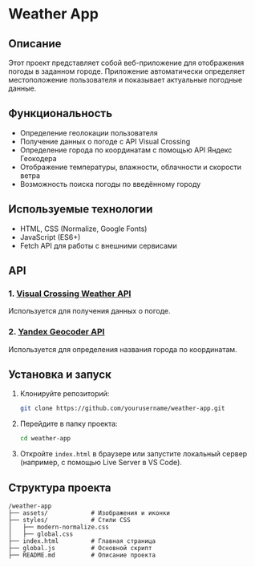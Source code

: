 # Weather App

## Описание
Этот проект представляет собой веб-приложение для отображения погоды в заданном городе. Приложение автоматически определяет местоположение пользователя и показывает актуальные погодные данные.

## Функциональность
- Определение геолокации пользователя
- Получение данных о погоде с API Visual Crossing
- Определение города по координатам с помощью API Яндекс Геокодера
- Отображение температуры, влажности, облачности и скорости ветра
- Возможность поиска погоды по введённому городу

## Используемые технологии
- HTML, CSS (Normalize, Google Fonts)
- JavaScript (ES6+)
- Fetch API для работы с внешними сервисами

## API
### 1. [Visual Crossing Weather API](https://www.visualcrossing.com/weather-api)
Используется для получения данных о погоде.

### 2. [Yandex Geocoder API](https://yandex.ru/dev/maps/geocoder/)
Используется для определения названия города по координатам.

## Установка и запуск
1. Клонируйте репозиторий:
   ```bash
   git clone https://github.com/yourusername/weather-app.git
   ```
2. Перейдите в папку проекта:
   ```bash
   cd weather-app
   ```
3. Откройте `index.html` в браузере или запустите локальный сервер (например, с помощью Live Server в VS Code).

## Структура проекта
```
/weather-app
├── assets/            # Изображения и иконки
├── styles/            # Стили CSS
│   ├── modern-normalize.css
│   ├── global.css
├── index.html         # Главная страница
├── global.js          # Основной скрипт
├── README.md          # Описание проекта
```




